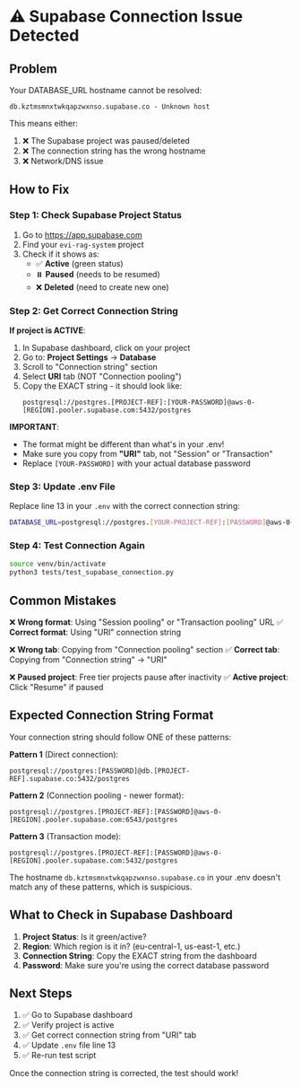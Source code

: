 # ⚠️ Supabase Connection Issue Detected

## Problem

Your DATABASE_URL hostname cannot be resolved:
```
db.kztmsmnxtwkqapzwxnso.supabase.co - Unknown host
```

This means either:
1. ❌ The Supabase project was paused/deleted
2. ❌ The connection string has the wrong hostname
3. ❌ Network/DNS issue

## How to Fix

### Step 1: Check Supabase Project Status

1. Go to https://app.supabase.com
2. Find your `evi-rag-system` project
3. Check if it shows as:
   - ✅ **Active** (green status)
   - ⏸️ **Paused** (needs to be resumed)
   - ❌ **Deleted** (need to create new one)

### Step 2: Get Correct Connection String

**If project is ACTIVE**:

1. In Supabase dashboard, click on your project
2. Go to: **Project Settings** → **Database**
3. Scroll to "Connection string" section
4. Select **URI** tab (NOT "Connection pooling")
5. Copy the EXACT string - it should look like:
   ```
   postgresql://postgres.[PROJECT-REF]:[YOUR-PASSWORD]@aws-0-[REGION].pooler.supabase.com:5432/postgres
   ```

**IMPORTANT**:
- The format might be different than what's in your .env!
- Make sure you copy from **"URI"** tab, not "Session" or "Transaction"
- Replace `[YOUR-PASSWORD]` with your actual database password

### Step 3: Update .env File

Replace line 13 in your `.env` with the correct connection string:

```bash
DATABASE_URL=postgresql://postgres.[YOUR-PROJECT-REF]:[PASSWORD]@aws-0-[REGION].pooler.supabase.com:5432/postgres
```

### Step 4: Test Connection Again

```bash
source venv/bin/activate
python3 tests/test_supabase_connection.py
```

## Common Mistakes

❌ **Wrong format**: Using "Session pooling" or "Transaction pooling" URL
✅ **Correct format**: Using "URI" connection string

❌ **Wrong tab**: Copying from "Connection pooling" section
✅ **Correct tab**: Copying from "Connection string" → "URI"

❌ **Paused project**: Free tier projects pause after inactivity
✅ **Active project**: Click "Resume" if paused

## Expected Connection String Format

Your connection string should follow ONE of these patterns:

**Pattern 1** (Direct connection):
```
postgresql://postgres:[PASSWORD]@db.[PROJECT-REF].supabase.co:5432/postgres
```

**Pattern 2** (Connection pooling - newer format):
```
postgresql://postgres.[PROJECT-REF]:[PASSWORD]@aws-0-[REGION].pooler.supabase.com:6543/postgres
```

**Pattern 3** (Transaction mode):
```
postgresql://postgres.[PROJECT-REF]:[PASSWORD]@aws-0-[REGION].pooler.supabase.com:5432/postgres
```

The hostname `db.kztmsmnxtwkqapzwxnso.supabase.co` in your .env doesn't match any of these patterns, which is suspicious.

## What to Check in Supabase Dashboard

1. **Project Status**: Is it green/active?
2. **Region**: Which region is it in? (eu-central-1, us-east-1, etc.)
3. **Connection String**: Copy the EXACT string from the dashboard
4. **Password**: Make sure you're using the correct database password

## Next Steps

1. ✅ Go to Supabase dashboard
2. ✅ Verify project is active
3. ✅ Get correct connection string from "URI" tab
4. ✅ Update `.env` file line 13
5. ✅ Re-run test script

Once the connection string is corrected, the test should work!
